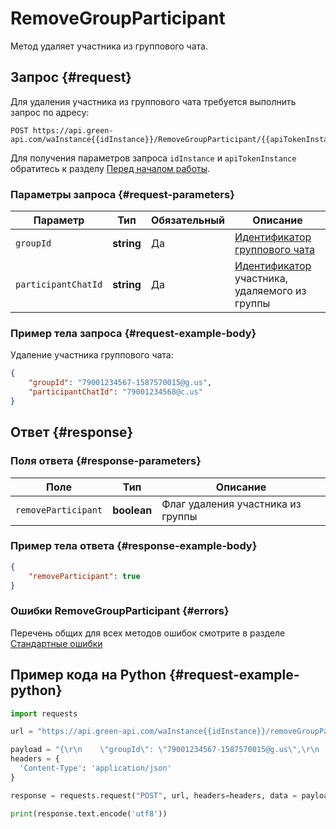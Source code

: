 # RemoveGroupParticipant

Метод удаляет участника из группового чата.

## Запрос {#request}

Для удаления участника из группового чата требуется выполнить запрос по адресу:
```
POST https://api.green-api.com/waInstance{{idInstance}}/RemoveGroupParticipant/{{apiTokenInstance}}
```

Для получения параметров запроса `idInstance` и `apiTokenInstance` обратитесь к разделу [Перед началом работы](../../before-start#parameters).

### Параметры запроса {#request-parameters}

Параметр | Тип | Обязательный | Описание
----- | ----- | ----- | -----
`groupId` | **string** | Да | [Идентификатор группового чата](../chat-id#gus)
`participantChatId` | **string** | Да | [Идентификатор](../chat-id#corr) участника, удаляемого из группы

### Пример тела запроса {#request-example-body}

Удаление участника группового чата:
```json
{
    "groupId": "79001234567-1587570015@g.us",
    "participantChatId": "79001234568@c.us"
}
```

## Ответ {#response}

### Поля ответа {#response-parameters}

Поле | Тип |  Описание
----- | ----- | ----- 
`removeParticipant` | **boolean** | Флаг удаления участника из группы

### Пример тела ответа {#response-example-body}

```json
{
    "removeParticipant": true
}
```

### Ошибки RemoveGroupParticipant {#errors}

Перечень общих для всех методов ошибок смотрите в разделе [Стандартные ошибки](../common-errors)

## Пример кода на Python  {#request-example-python}

```python
import requests

url = "https://api.green-api.com/waInstance{{idInstance}}/removeGroupParticipant/{{apiTokenInstance}}"

payload = "{\r\n    \"groupId\": \"79001234567-1587570015@g.us\",\r\n    \"participantChatId\": \"79001234568@c.us\",\r\n}"
headers = {
  'Content-Type': 'application/json'
}

response = requests.request("POST", url, headers=headers, data = payload)

print(response.text.encode('utf8'))
```